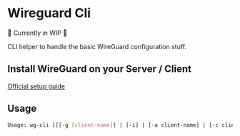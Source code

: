 # Wireguard Cli

🚧 Currently in WIP 🚧

CLI helper to handle the basic WireGuard configuration stuff.

## Install WireGuard on your Server / Client

[Official setup guide](https://www.wireguard.com/install/)

## Usage

```sh
Usage: wg-cli [[[-g [client-name]] | [-i] | [-a client-name] | [-c client-name ip mask] | [-h]]
```